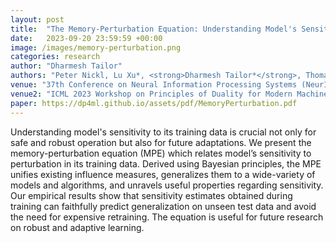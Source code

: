 ```yaml
---
layout: post
title:  "The Memory-Perturbation Equation: Understanding Model's Sensitivity to Data"
date:   2023-09-20 23:59:59 +00:00
image: /images/memory-perturbation.png
categories: research
author: "Dharmesh Tailor"
authors: "Peter Nickl, Lu Xu*, <strong>Dharmesh Tailor*</strong>, Thomas Möllenhoff, Emtiyaz Khan"
venue: "37th Conference on Neural Information Processing Systems (NeurIPS)"
venue2: "ICML 2023 Workshop on Principles of Duality for Modern Machine Learning"
paper: https://dp4ml.github.io/assets/pdf/MemoryPerturbation.pdf
---
```


Understanding model's sensitivity to its training data is crucial not only for safe and robust operation but also for future adaptations. We present the memory-perturbation equation (MPE) which relates model’s sensitivity to perturbation in its training data. Derived using Bayesian principles, the MPE unifies existing influence measures, generalizes them to a wide-variety of models and algorithms, and unravels useful properties regarding sensitivity. Our empirical results show that sensitivity estimates obtained during training can faithfully predict generalization on unseen test data and avoid the need for expensive retraining. The equation is useful for future research on robust and adaptive learning.
